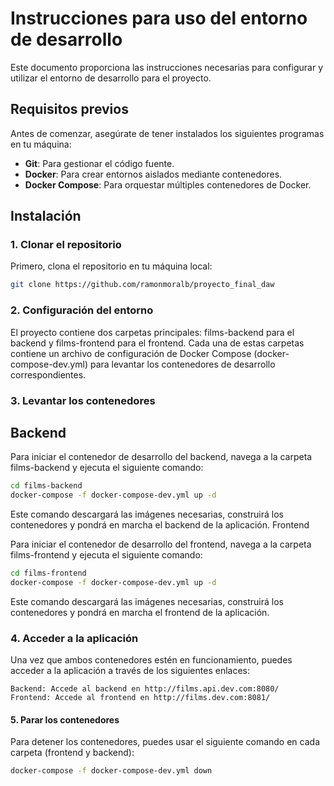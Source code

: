 # Instrucciones para uso del entorno de desarrollo

Este documento proporciona las instrucciones necesarias para configurar y utilizar el entorno de desarrollo para el proyecto.

## Requisitos previos

Antes de comenzar, asegúrate de tener instalados los siguientes programas en tu máquina:

- **Git**: Para gestionar el código fuente.
- **Docker**: Para crear entornos aislados mediante contenedores.
- **Docker Compose**: Para orquestar múltiples contenedores de Docker.

## Instalación

### 1. Clonar el repositorio

Primero, clona el repositorio en tu máquina local:

```bash
git clone https://github.com/ramonmoralb/proyecto_final_daw
```
### 2. Configuración del entorno

El proyecto contiene dos carpetas principales: films-backend para el backend y films-frontend para el frontend. Cada una de estas carpetas contiene un archivo de configuración de Docker Compose (docker-compose-dev.yml) para levantar los contenedores de desarrollo correspondientes.
### 3. Levantar los contenedores
## Backend

Para iniciar el contenedor de desarrollo del backend, navega a la carpeta films-backend y ejecuta el siguiente comando:

```bash
cd films-backend
docker-compose -f docker-compose-dev.yml up -d
```
Este comando descargará las imágenes necesarias, construirá los contenedores y pondrá en marcha el backend de la aplicación.
Frontend

Para iniciar el contenedor de desarrollo del frontend, navega a la carpeta films-frontend y ejecuta el siguiente comando:

```bash
cd films-frontend
docker-compose -f docker-compose-dev.yml up -d
```

Este comando descargará las imágenes necesarias, construirá los contenedores y pondrá en marcha el frontend de la aplicación.
### 4. Acceder a la aplicación

Una vez que ambos contenedores estén en funcionamiento, puedes acceder a la aplicación a través de los siguientes enlaces:

    Backend: Accede al backend en http://films.api.dev.com:8080/
    Frontend: Accede al frontend en http://films.dev.com:8081/
#### 5. Parar los contenedores

Para detener los contenedores, puedes usar el siguiente comando en cada carpeta (frontend y backend):

```bash
docker-compose -f docker-compose-dev.yml down
```